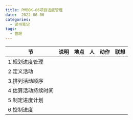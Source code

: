 ```yaml
---
title: PMBOK-06项目进度管理
date:  2022-06-06
categories:
  - 读书笔记
tags:
  - 管理
---
```


| 节                 | 说明 | 地点 | 人   | 动作 | 联想 |
| ------------------ | ---- | ---- | ---- | ---- | ---- |
| 1.规划进度管理     |      |      |      |      |      |
| 2.定义活动         |      |      |      |      |      |
| 3.排列活动顺序     |      |      |      |      |      |
| 4.估算活动持续时间 |      |      |      |      |      |
| 5.制定进度计划     |      |      |      |      |      |
| 6.控制进度         |      |      |      |      |      |



